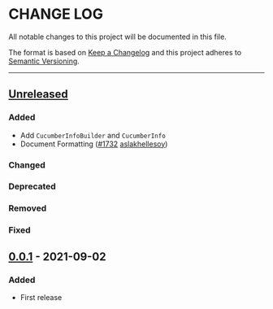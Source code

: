 # CHANGE LOG
All notable changes to this project will be documented in this file.

The format is based on [Keep a Changelog](http://keepachangelog.com/)
and this project adheres to [Semantic Versioning](http://semver.org/).

----
## [Unreleased]

### Added

* Add `CucumberInfoBuilder` and `CucumberInfo`
* Document Formatting
  ([#1732](https://github.com/cucumber/common/pull/1732)
   [aslakhellesoy])

### Changed

### Deprecated

### Removed

### Fixed

## [0.0.1] - 2021-09-02

### Added

* First release

<!-- Releases -->
[Unreleased]: https://github.com/cucumber/common/compare/language-service/v0.0.1...main
[0.0.1]:      https://github.com/cucumber/common/tree/language-service/v0.0.1

<!-- Contributors in alphabetical order -->
[aslakhellesoy]:    https://github.com/aslakhellesoy
